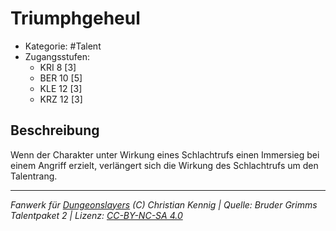 <!---
Dies ist ein Fanwerk für DUNGEONSLAYERS (C) von Christian Kennig

Quellen:      [Bruder Grimms Talentpaket 2](https://www.f-space.de/ds4/downloads.html)
              [Talentbeschreibungen](https://www.f-space.de/ds4/tools-talentcards.html)
License:      [CC-BY-NC-SA 4.0](https://creativecommons.org/licenses/by-nc-sa/4.0/deed.de)
Richtlinien:  [Fanwerkrichtlinien](https://www.dungeonslayers.net/fanwerk-richtlinien/)
Autor:        Zauberlehrling
-->

  
# Triumphgeheul  
- Kategorie: #Talent  
- Zugangsstufen:  
  - KRI 8 [3]  
  - BER 10 [5]  
  - KLE 12 [3]  
  - KRZ 12 [3]  

## Beschreibung  
Wenn der Charakter unter Wirkung eines Schlachtrufs einen Immersieg bei einem Angriff erzielt, verlängert sich die Wirkung des Schlachtrufs um den Talentrang.


___  
*Fanwerk für [Dungeonslayers](https://www.dungeonslayers.net/) (C) Christian Kennig | Quelle: Bruder Grimms Talentpaket 2 | Lizenz: [CC-BY-NC-SA 4.0](https://creativecommons.org/licenses/by-nc-sa/4.0/deed.de)*  
